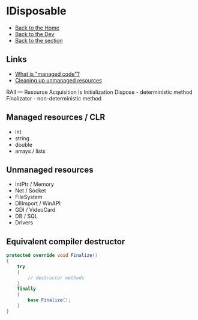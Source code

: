 # IDisposable

- [Back to the Home](../../../README.md)
- [Back to the Dev](../../README.md)
- [Back to the section](README.md)

## Links
- [What is "managed code"?](https://learn.microsoft.com/en-us/dotnet/standard/managed-code)
- [Cleaning up unmanaged resources](https://learn.microsoft.com/en-us/dotnet/standard/garbage-collection/unmanaged)

RAII — Resource Acquisition Is Initialization
Dispose - deterministic method
Finalizator - non-deterministic method

## Managed resources / CLR
- int
- string
- double
- arrays / lists

## Unmanaged resources
- IntPtr / Memory
- Net / Socket
- FileSystem
- DllImport / WinAPI
- GDI / VideoCard
- DB / SQL
- Drivers

## Equivalent compiler destructor
```csharp
protected override void Finalize()
{
    try
    {
        // destructor methods
    }
    finally
    {
        base.Finalize();
    }
}

```
